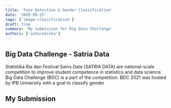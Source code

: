 ```yaml
---
title: 'Face Detection & Gender Classification'
date: '2020-09-25'
tags: ['image-classification']
draft: true
summary: 'My submission for Big Data Challenge'
authors: ['azkaradinka']
---
```


## Big Data Challenge - Satria Data

Statistika Ria dan Festival Sains Data (SATRIA DATA) are national-scale competition to improve student competence in statistics and data science. Big Data Challenge (BDC) is a part of the competition. BDC 2021 was hosted by IPB University with a goal to classify gender  

## My Submission



